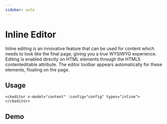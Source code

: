 ```yaml
---
sidebar: auto
---
```


# Inline Editor

Inline editing is an innovative feature that can be used for content which needs to look like the final page, giving you a true WYSIWYG experience. Editing is enabled directly on HTML elements through the HTML5 contenteditable attribute. The editor toolbar appears automatically for these elements, floating on the page.

## Usage

```vue
<ckeditor v-model="content" :config="config" types="inline"></ckeditor>
```

## Demo

<inline />